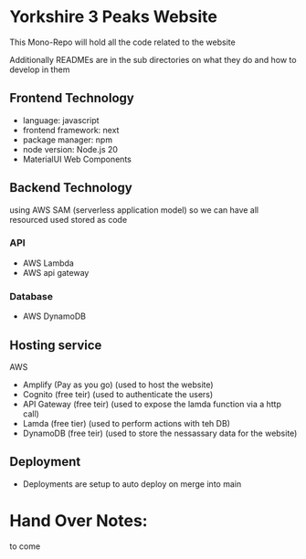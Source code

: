 # Yorkshire 3 Peaks Website

This Mono-Repo will hold all the code related to the website

Additionally READMEs are in the sub directories on what they do and how to develop in them

## Frontend Technology

- language: javascript
- frontend framework: next
- package manager: npm
- node version: Node.js 20
- MaterialUI Web Components

## Backend Technology

using AWS SAM (serverless application model) so we can have all resourced used stored as code

### API

- AWS Lambda
- AWS api gateway

### Database

- AWS DynamoDB

## Hosting service

AWS

- Amplify (Pay as you go) (used to host the website)
- Cognito (free teir) (used to authenticate the users)
- API Gateway (free teir) (used to expose the lamda function via a http call)
- Lamda (free tier) (used to perform actions with teh DB)
- DynamoDB (free teir) (used to store the nessassary data for the website)

## Deployment

- Deployments are setup to auto deploy on merge into main

# Hand Over Notes:

to come

<!-- will need to make these once the application is built -->
